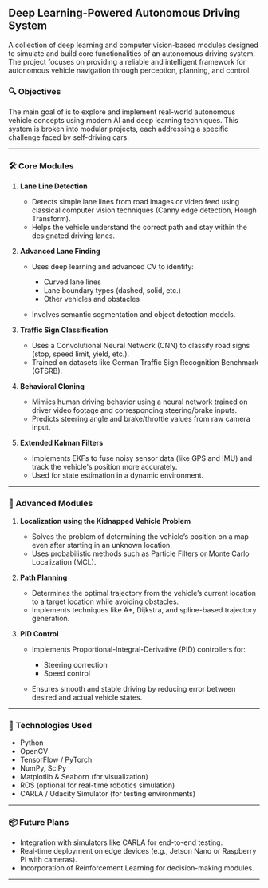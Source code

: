 ## Deep Learning-Powered Autonomous Driving System
A collection of deep learning and computer vision-based modules designed to simulate and build core functionalities of an autonomous driving system. The project focuses on providing a reliable and intelligent framework for autonomous vehicle navigation through perception, planning, and control.

### 🔍 Objectives

The main goal of is to explore and implement real-world autonomous vehicle concepts using modern AI and deep learning techniques. This system is broken into modular projects, each addressing a specific challenge faced by self-driving cars.

---

### 🛠️ Core Modules

1. **Lane Line Detection**

   * Detects simple lane lines from road images or video feed using classical computer vision techniques (Canny edge detection, Hough Transform).
   * Helps the vehicle understand the correct path and stay within the designated driving lanes.

2. **Advanced Lane Finding**

   * Uses deep learning and advanced CV to identify:

     * Curved lane lines
     * Lane boundary types (dashed, solid, etc.)
     * Other vehicles and obstacles
   * Involves semantic segmentation and object detection models.

3. **Traffic Sign Classification**

   * Uses a Convolutional Neural Network (CNN) to classify road signs (stop, speed limit, yield, etc.).
   * Trained on datasets like German Traffic Sign Recognition Benchmark (GTSRB).

4. **Behavioral Cloning**

   * Mimics human driving behavior using a neural network trained on driver video footage and corresponding steering/brake inputs.
   * Predicts steering angle and brake/throttle values from raw camera input.

5. **Extended Kalman Filters**

   * Implements EKFs to fuse noisy sensor data (like GPS and IMU) and track the vehicle's position more accurately.
   * Used for state estimation in a dynamic environment.

---

### 🚀 Advanced Modules

1. **Localization using the Kidnapped Vehicle Problem**

   * Solves the problem of determining the vehicle’s position on a map even after starting in an unknown location.
   * Uses probabilistic methods such as Particle Filters or Monte Carlo Localization (MCL).

2. **Path Planning**

   * Determines the optimal trajectory from the vehicle’s current location to a target location while avoiding obstacles.
   * Implements techniques like A\*, Dijkstra, and spline-based trajectory generation.

3. **PID Control**

   * Implements Proportional-Integral-Derivative (PID) controllers for:

     * Steering correction
     * Speed control
   * Ensures smooth and stable driving by reducing error between desired and actual vehicle states.

---

### 🧠 Technologies Used

* Python
* OpenCV
* TensorFlow / PyTorch
* NumPy, SciPy
* Matplotlib & Seaborn (for visualization)
* ROS (optional for real-time robotics simulation)
* CARLA / Udacity Simulator (for testing environments)

---

### 📦 Future Plans

* Integration with simulators like CARLA for end-to-end testing.
* Real-time deployment on edge devices (e.g., Jetson Nano or Raspberry Pi with cameras).
* Incorporation of Reinforcement Learning for decision-making modules.

---

